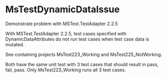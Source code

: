 # MsTestDynamicDataIssue
Demonstrate problem with MSTest.TestAdapter 2.2.5

With MSTest.TestAdapter 2.2.5, test cases specified with DynamicDataAttributes do not run test cases when test case data is mutated.

See containing projects MsTest223_Working and MsTest225_NotWorking.

Both have the same unit test with 3 test cases that should result in pass, fail, pass.  Only MsTest223_Working runs all 3 test cases.  
